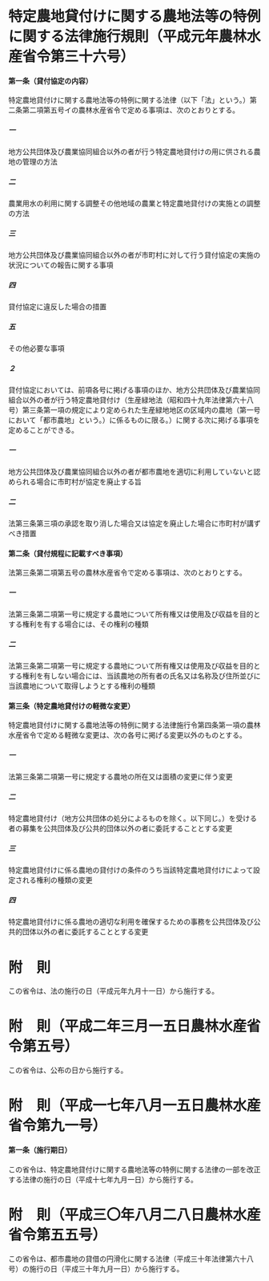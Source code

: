 # 特定農地貸付けに関する農地法等の特例に関する法律施行規則（平成元年農林水産省令第三十六号）
#### 第一条（貸付協定の内容）
特定農地貸付けに関する農地法等の特例に関する法律（以下「法」という。）第二条第二項第五号イの農林水産省令で定める事項は、次のとおりとする。
##### 一
地方公共団体及び農業協同組合以外の者が行う特定農地貸付けの用に供される農地の管理の方法
##### 二
農業用水の利用に関する調整その他地域の農業と特定農地貸付けの実施との調整の方法
##### 三
地方公共団体及び農業協同組合以外の者が市町村に対して行う貸付協定の実施の状況についての報告に関する事項
##### 四
貸付協定に違反した場合の措置
##### 五
その他必要な事項
##### ２
貸付協定においては、前項各号に掲げる事項のほか、地方公共団体及び農業協同組合以外の者が行う特定農地貸付け（生産緑地法（昭和四十九年法律第六十八号）第三条第一項の規定により定められた生産緑地地区の区域内の農地（第一号において「都市農地」という。）に係るものに限る。）に関する次に掲げる事項を定めることができる。
##### 一

地方公共団体及び農業協同組合以外の者が都市農地を適切に利用していないと認められる場合に市町村が協定を廃止する旨
##### 二
法第三条第三項の承認を取り消した場合又は協定を廃止した場合に市町村が講ずべき措置
#### 第二条（貸付規程に記載すべき事項）
法第三条第二項第五号の農林水産省令で定める事項は、次のとおりとする。
##### 一
法第三条第二項第一号に規定する農地について所有権又は使用及び収益を目的とする権利を有する場合には、その権利の種類
##### 二
法第三条第二項第一号に規定する農地について所有権又は使用及び収益を目的とする権利を有しない場合には、当該農地の所有者の氏名又は名称及び住所並びに当該農地について取得しようとする権利の種類
#### 第三条（特定農地貸付けの軽微な変更）
特定農地貸付けに関する農地法等の特例に関する法律施行令第四条第一項の農林水産省令で定める軽微な変更は、次の各号に掲げる変更以外のものとする。
##### 一
法第三条第二項第一号に規定する農地の所在又は面積の変更に伴う変更
##### 二
特定農地貸付け（地方公共団体の処分によるものを除く。以下同じ。）を受ける者の募集を公共団体及び公共的団体以外の者に委託することとする変更
##### 三
特定農地貸付けに係る農地の貸付けの条件のうち当該特定農地貸付けによって設定される権利の種類の変更
##### 四
特定農地貸付けに係る農地の適切な利用を確保するための事務を公共団体及び公共的団体以外の者に委託することとする変更
# 附　則
この省令は、法の施行の日（平成元年九月十一日）から施行する。
# 附　則（平成二年三月一五日農林水産省令第五号）
この省令は、公布の日から施行する。
# 附　則（平成一七年八月一五日農林水産省令第九一号）
#### 第一条（施行期日）
この省令は、特定農地貸付けに関する農地法等の特例に関する法律の一部を改正する法律の施行の日（平成十七年九月一日）から施行する。
# 附　則（平成三〇年八月二八日農林水産省令第五五号）
この省令は、都市農地の貸借の円滑化に関する法律（平成三十年法律第六十八号）の施行の日（平成三十年九月一日）から施行する。
